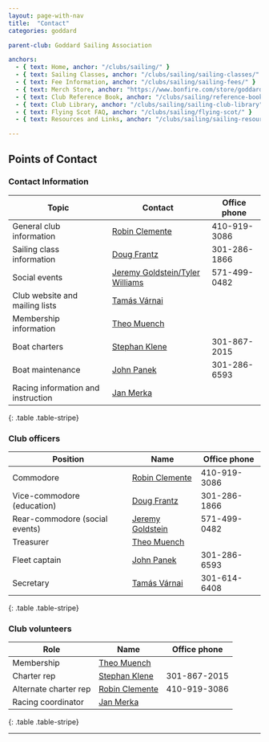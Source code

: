 ```yaml
---
layout: page-with-nav
title:  "Contact"
categories: goddard

parent-club: Goddard Sailing Association

anchors:
  - { text: Home, anchor: "/clubs/sailing/" }
  - { text: Sailing Classes, anchor: "/clubs/sailing/sailing-classes/" }
  - { text: Fee Information, anchor: "/clubs/sailing/sailing-fees/" }
  - { text: Merch Store, anchor: "https://www.bonfire.com/store/goddard-sailing-association-store/"}
  - { text: Club Reference Book, anchor: "/clubs/sailing/reference-book/" }
  - { text: Club Library, anchor: "/clubs/sailing/sailing-club-library" }
  - { text: Flying Scot FAQ, anchor: "/clubs/sailing/flying-scot/" }
  - { text: Resources and Links, anchor: "/clubs/sailing/sailing-resources/" }

---
```


## Points of Contact

### Contact Information

| Topic | Contact | Office phone |
|---|---|---|
| General club information | [Robin Clemente](mailto:robin.clemente@nasa.gov) | 410-919-3086 |
| Sailing class information | [Doug Frantz](mailto:douglas.e.frantz@nasa.gov) | 301-286-1866 |
| Social events | [Jeremy Goldstein/Tyler Williams](mailto:Jgolds1@hotmail.com;williamstyler075@gmail.com) | 571-499-0482 |
| Club website and mailing lists | [Tamás Várnai](mailto:tamas.varnai@nasa.gov) |  |
| Membership information | [Theo Muench](mailto:ttmuench@hotmail.com) | |
| Boat charters | [Stephan Klene](mailto:Stephan.A.Klene@nasa.gov) | 301-867-2015 |
| Boat maintenance | [John Panek](mailto:john.s.panek@nasa.gov) | 301-286-6593 |
| Racing information and instruction | [Jan Merka](mailto:jan.moravian@gmail.com) |  |
{: .table .table-stripe}

### Club officers

| Position | Name | Office phone |
|---|---|---|
| Commodore | [Robin Clemente](mailto:robin.clemente@nasa.gov) | 410-919-3086 |
| Vice-commodore (education) | [Doug Frantz](mailto:douglas.e.frantz@nasa.gov) | 301-286-1866 |
| Rear-commodore (social events) | [Jeremy Goldstein](mailto:Jgolds1@hotmail.com) | 571-499-0482 |
| Treasurer | [Theo Muench](mailto:ttmuench@hotmail.com) | |
| Fleet captain | [John Panek](mailto:john.s.panek@nasa.gov) | 301-286-6593 |
| Secretary | [Tamás Várnai](mailto:tamas.varnai@nasa.gov) | 301-614-6408 |
{: .table .table-stripe}

### Club volunteers

| Role | Name | Office phone |
|---|---|---|
| Membership | [Theo Muench](mailto:ttmuench@hotmail.com) | |
| Charter rep | [Stephan Klene](mailto:Stephan.A.Klene@nasa.gov) | 301-867-2015 |
| Alternate charter rep | [Robin Clemente](mailto:robin.clemente@nasa.gov) | 410-919-3086 |
| Racing coordinator | [Jan Merka](mailto:jan.moravian@gmail.com) |  |
{: .table .table-stripe}

---